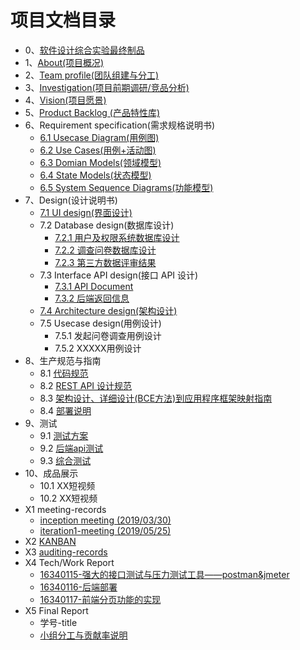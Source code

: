 # 项目文档目录

* 0、[软件设计综合实验最终制品](00-software-design-project)
* 1、[About(项目概况)](01-about)
* 2、[Team profile(团队组建与分工)](02-team-profile)
* 3、[Investigation(项目前期调研/竞品分析)](03-invest)
* 4、[Vision(项目愿景)](04-vision)
* 5、[Product Backlog (产品特性库)](05-backlog)
* 6、Requirement specification(需求规格说明书)
  * [6.1 Usecase Diagram(用例图)](06-01-Use-Cases-Diagram)
  * [6.2 Use Cases(用例+活动图)](06-02-Use-Cases-And-Activity-Diagram)
  * [6.3 Domian Models(领域模型)](06-03-Domain-Model-Diagram)
  * [6.4 State Models(状态模型)](06-04-State-Model-Diagram)
  * [6.5 System Sequence Diagrams(功能模型)](06-05-System-Sequence-Diagrams)
* 7、Design(设计说明书)
  * [7.1 UI design(界面设计)](07-01-UI-design)
  * 7.2 Database design(数据库设计)
    * [7.2.1 用户及权限系统数据库设计 ](07-02-Database-design)
    * [7.2.2 调查问卷数据库设计 ](ER/er.png)
    * [7.2.3 第三方数据评审结果 ](https://github.com/code-flows-in-you/Dashboard/issues)
  * 7.3 Interface API design(接口 API 设计)
    * [7.3.1 API Document](https://code-flows-in-you.github.io/API-document/)
    * [7.3.2 后端返回信息](07-03-server-res)
  * [7.4 Architecture design(架构设计)](07-04-Architecture-design)
  * 7.5 Usecase design(用例设计)
    * 7.5.1 发起问卷调查用例设计
    * 7.5.2 XXXXX用例设计
* 8、生产规范与指南
  * 8.1 [代码规范](08-01-coding-standard)
  * 8.2 [REST API 设计规范](08-02-RESTful-api-design-standard)
  * 8.3 [架构设计、详细设计(BCE方法)到应用程序框架映射指南](08-03-relationship-between-ECB-framework-directory-design-logic-archit)
  * 8.4 [部署说明](08-04-Deployment-instructions)
* 9、测试
  * 9.1 [测试方案](09-01-Testing-plan)
  * 9.2 [后端api测试](09-02-Backend-Api-Testing)
  * 9.3 [综合测试](09-03-Integrated-Testing)
* 10、成品展示
  * 10.1 XX短视频
  * 10.2 XX短视频
* X1 meeting-records
  * [inception meeting (2019/03/30)](X1-inception-meeting)
  * [iteration1-meeting (2019/05/25)](X1-iteration1-meeting)
* X2 [KANBAN](https://github.com/orgs/code-flows-in-you/projects)
* X3 [auditing-records](X3-auditing)
* X4 Tech/Work Report
  * [16340115-强大的接口测试与压力测试工具——postman&jmeter](https://blog.csdn.net/diceroller/article/details/93768974)
  * [16340116-后端部署](https://alicizations.github.io/2019/05/07/Nginx-uwsgi-Django%E9%83%A8%E7%BD%B2/)
  * [16340117-前端分页功能的实现](https://zhulinyin.github.io/2019/06/26/%E4%BD%BF%E7%94%A8el-pagination%E5%AE%9E%E7%8E%B0%E5%88%86%E9%A1%B5/)
* X5 Final Report
  * 学号-title
  * [小组分工与贡献率说明](cooperation.md)

